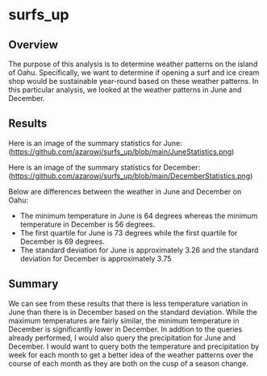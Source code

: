 # surfs_up

## Overview

The purpose of this analysis is to determine weather patterns on the island of Oahu. Specifically, we want to determine if opening a surf and ice cream shop would be sustainable year-round based on these weather patterns. In this particular analysis, we looked at the weather patterns in June and December.


## Results
Here is an image of the summary statistics for June: (https://github.com/azarowj/surfs_up/blob/main/JuneStatistics.png)

Here is an image of the summary statistics for December: (https://github.com/azarowj/surfs_up/blob/main/DecemberStatistics.png)

Below are differences between the weather in June and December on Oahu:
- The minimum temperature in June is 64 degrees whereas the minimum temperature in December is 56 degrees.
- The first quartile for June is 73 degrees while the first quartile for December is 69 degrees.
- The standard deviation for June is approximately 3.26 and the standard deviation for December is approximately 3.75


## Summary
We can see from these results that there is less temperature variation in June than there is in December based on the standard deviation. While the maximum temperatures are fairly similar, the minimum temperature in December is significantly lower in December. In addtion to the queries already performed, I would also query the precipitation for June and December. I would want to query both the temperature and precipitation by week for each month to get a better idea of the weather patterns over the course of each month as they are both on the cusp of a season change.
